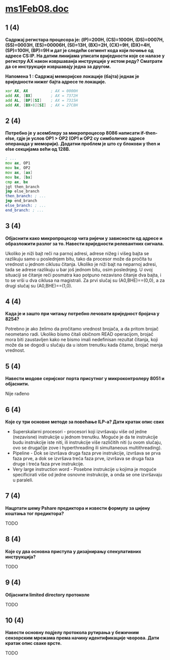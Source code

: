 # [ms1Feb08.doc](http://home.etf.rs/~vm/os/mips/ispit/2008/februar/)

## 1 (4)
**Садржај регистара процесора је: (IP)=200H, (CS)=1000H, (DS)=0007H, (SS)=0003H, (ES)=00006H, (SI)=13H, (BX)=2H, (CX)=9H, (DX)=4H, (SP)=100H, (BP)=9H и дат је следећи сегмент кода који почиње од адресе CS:IP. На датим линијама уписати вриједности које се налазе у регистру АХ након извршаванја инструкције у истом реду? Сматрати да се инструкције извршавају једна за другом.**

**Напомена 1 : Садржај меморијске локације (бајта) једнак је вриједности нижег бајта адресе те локације.**

```asm
xor AX, AX          ; AX = 0000H
add AX, [BX]        ; AX = 7372H
add AL, [BP][SI]    ; AX = 7315H
add AX, [BX+8][SI]  ; AX = 27C8H
```

## 2 (4)
**Потребно је у асемблеру за микропроцесор 8086 написати if-then-else, гдје је услов OP1 > OP2 (OP1 и OP2 су симболичке адресе операнада у меморији). Додатни проблем је што су блокови у then и else секцијама већи од 128B.**

```asm
; ...
mov ax, OP1
mov bx, OP2
mov ax, [ax]
mov bx, [bx]
cmp ax, bx
jgt then_branch
jmp else_branch
then_branch: ; ...
jmp end_branch
else_branch: ; ...
end_branch: ; ...

```

## 3 (4)
**Објаснити како микропроцесор чита ријечи у зависности од адресе и образложити разлог за то. Навести вриједности релевантних сигнала.**

Ukoliko je niži bajt reči na parnoj adresi, adrese nižeg i višeg bajta se razlikuju samo u poslednjem bitu, tako da procesor može da pročita tu vrednost u jednom ciklusu čitanja. Ukoliko je niži bajt na neparnoj adresi, tada se adrese razlikuju u bar još jednom bitu, osim poslednjeg. U ovoj situaciji se čitanje reči posmatra kao potpuno nezavisno čitanje dva bajta, i to se vrši u dva ciklusa na magistrali. Za prvi slučaj su (A0,BHE)==(0,0), a za drugi slučaj su (A0,BHE)==(1,0).

## 4 (4)
**Када је и зашто при читању потребно лечовати вриједност бројача у 8254?**

Potrebno je ako želimo da pročitamo vrednost brojača, a da pritom brojač neometano radi. Ukoliko bismo čitali običnom READ operacijom, brojač mora biti zaustavljen kako ne bismo imali nedefinisan rezultat čitanja, koji može da se dogodi u slučaju da u istom trenutku kada čitamo, brojač menja vrednost.

## 5 (4)
**Навести модове серијског порта присутног у микроконтролеру 8051 и објаснити.**

Nije rađeno

## 6 (4)
**Које су три основне методе за повећање ILP-a? Дати кратак опис свих**

- Superskalarni procesori - procesori koji izvršavaju više od jedne (nezavisne) instrukcije u jednom trenutku. Moguće je da te instrukcije budu instrukcije iste niti, ili instrukcije više različitih niti (u ovom slučaju, ovo se drugačije zove i hyperthreading ili simultaneous multithreading).
- Pipeline - Dok se izvršava druga faza prve instrukcije, izvršava se prva faza prve, a dok se izvršava treća faza prve, 
izvršava se druga faza druge i treća faza prve instrukcije.
- Very large instruction word - Posebne instrukcije u kojima je moguće specificirati više od jedne osnovne instrukcije, a onda se one izvršavaju u paraleli.

## 7 (4)
**Нацртати шему Pshare предиктора и извести формулу за цијену коштања тог предиктора?**

TODO

## 8 (4)
**Које су два основна приступа у дизајнирању спекулативних инструкција?**

TODO

## 9 (4)
**Објаснити limited directory протоколе**

TODO

## 10 (4)
**Навести основну подјелу протокола рутирања у бежичним сензорским мрежама према начину идентификације чворова. Дати кратак опис сваке врсте.**

TODO
